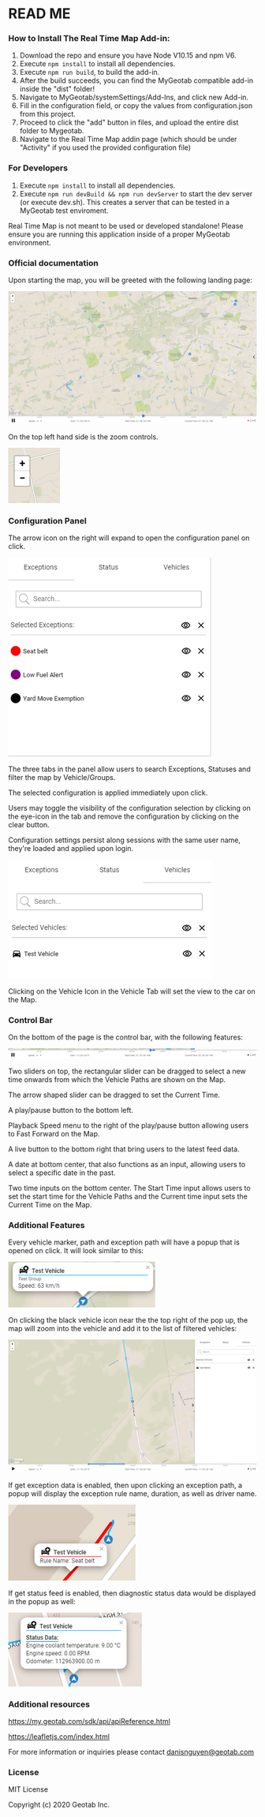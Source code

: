 # READ ME

### How to Install The Real Time Map Add-in:

1. Download the repo and ensure you have Node V10.15 and npm V6.
2. Execute `npm install` to install all dependencies.
3. Execute `npm run build`, to build the add-in.
4. After the build succeeds, you can find the MyGeotab compatible add-in inside the "dist" folder!
5. Navigate to MyGeotab/systemSettings/Add-Ins, and click new Add-in.
6. Fill in the configuration field, or copy the values from configuration.json from this project.
7. Proceed to click the "add" button in files, and upload the entire dist folder to Mygeotab.
8. Navigate to the Real Time Map addin page (which should be under "Activity" if you used the provided configuration file)

### For Developers

1. Execute `npm install` to install all dependencies.
2. Execute `npm run devBuild && npm run devServer` to start the dev server (or execute dev.sh). This creates a server that can be tested in a MyGeotab test enviroment.

Real Time Map is not meant to be used or developed standalone! Please ensure you are running this application inside of a proper MyGeotab environment.

### Official documentation

Upon starting the map, you will be greeted with the following landing page:

<kbd><img src="readme-images/start.png"></kbd>

On the top left hand side is the zoom controls.

<kbd><img src="readme-images/zoomIcon.png"></kbd>

### Configuration Panel

The arrow icon on the right will expand to open the configuration panel on click.

<kbd><img src="readme-images/config12.gif"></kbd>

The three tabs in the panel allow users to search Exceptions, Statuses and filter the map by Vehicle/Groups.

The selected configuration is applied immediately upon click.

Users may toggle the visibility of the configuration selection by clicking on the eye-icon in the tab and remove the configuration by clicking on the clear button.

Configuration settings persist along sessions with the same user name, they're loaded and applied upon login.

<kbd><img src="readme-images/filterCar.png"></kbd>

Clicking on the Vehicle Icon in the Vehicle Tab will set the view to the car on the Map.

### Control Bar

On the bottom of the page is the control bar, with the following features:

<kbd><img src="readme-images/controlBar.png"></kbd>

Two sliders on top, the rectangular slider can be dragged to select a new time onwards from which the Vehicle Paths are shown on the Map.

The arrow shaped slider can be dragged to set the Current Time.

A play/pause button to the bottom left.

Playback Speed menu to the right of the play/pause button allowing users to Fast Forward on the Map.

A live button to the bottom right that bring users to the latest feed data.

A date at bottom center, that also functions as an input, allowing users to select a specific date in the past.

Two time inputs on the bottom center. The Start Time input allows users to set the start time for the Vehicle Paths and the Current time input sets the Current Time on the Map.

### Additional Features

Every vehicle marker, path and exception path will have a popup that is opened on click. It will look similar to this:

<kbd><img src="readme-images/focusCarButton.png"></kbd>


On clicking the black vehicle icon near the the top right of the pop up, the map will zoom into the vehicle and add it to the list of filtered vehicles:

<kbd><img src="readme-images/carFocused.png"></kbd>

If get exception data is enabled, then upon clicking an exception path, a popup will display the exception rule name, duration, as well as driver name.

<kbd><img src="readme-images/exceptionPopup.png"></kbd>

If get status feed is enabled, then diagnostic status data would be displayed in the popup as well:

<kbd><img src="readme-images/CarStatusMarkerPopup.png"></kbd>

### Additional resources

https://my.geotab.com/sdk/api/apiReference.html

https://leafletjs.com/index.html

For more information or inquiries please contact danisnguyen@geotab.com

### License

MIT License

Copyright (c) 2020 Geotab Inc.
